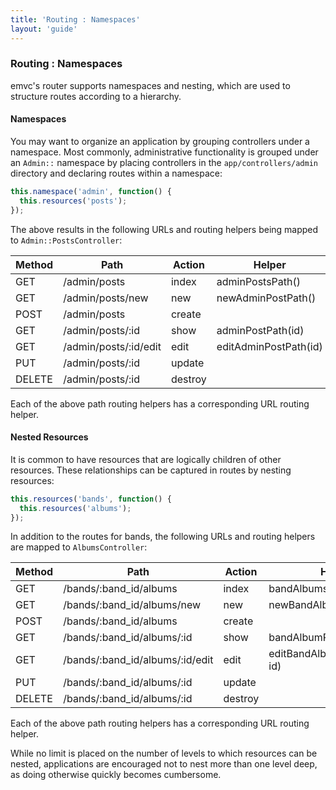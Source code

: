 ```yaml
---
title: 'Routing : Namespaces'
layout: 'guide'
---
```


### Routing : Namespaces

emvc's router supports namespaces and nesting, which are used to structure
routes according to a hierarchy.

#### Namespaces

You may want to organize an application by grouping controllers under a
namespace.  Most commonly, administrative functionality is grouped under an
`Admin::` namespace by placing controllers in the `app/controllers/admin`
directory and declaring routes within a namespace:

```javascript
this.namespace('admin', function() {
  this.resources('posts');
});
```

The above results in the following URLs and routing helpers being mapped to
`Admin::PostsController`:

<div class="row">
  <div class="span6">
    <table class="table table-condensed table-striped">
      <thead>
        <tr>
          <th>Method</th>
          <th>Path</th>
          <th>Action</th>
          <th>Helper</th>
        </tr>
      </thead>
      <tbody class="monospace">
        <tr>
          <td>GET</td>
          <td>/admin/posts</td>
          <td>index</td>
          <td>adminPostsPath()</td>
        </tr>
        <tr>
          <td>GET</td>
          <td>/admin/posts/new</td>
          <td>new</td>
          <td>newAdminPostPath()</td>
        </tr>
        <tr>
          <td>POST</td>
          <td>/admin/posts</td>
          <td>create</td>
          <td></td>
        </tr>
        <tr>
          <td>GET</td>
          <td>/admin/posts/:id</td>
          <td>show</td>
          <td>adminPostPath(id)</td>
        </tr>
        <tr>
          <td>GET</td>
          <td>/admin/posts/:id/edit</td>
          <td>edit</td>
          <td>editAdminPostPath(id)</td>
        </tr>
        <tr>
          <td>PUT</td>
          <td>/admin/posts/:id</td>
          <td>update</td>
          <td></td>
        </tr>
        <tr>
          <td>DELETE</td>
          <td>/admin/posts/:id</td>
          <td>destroy</td>
          <td></td>
        </tr>
      </tbody>
    </table>
  </div>
</div>

Each of the above path routing helpers has a corresponding URL routing helper.

#### Nested Resources

It is common to have resources that are logically children of other resources.
These relationships can be captured in routes by nesting resources:

```javascript
this.resources('bands', function() {
  this.resources('albums');
});
```

In addition to the routes for bands, the following URLs and routing helpers are
mapped to `AlbumsController`:

<div class="row">
  <div class="span8">
    <table class="table table-condensed table-striped">
      <thead>
        <tr>
          <th>Method</th>
          <th>Path</th>
          <th>Action</th>
          <th>Helper</th>
        </tr>
      </thead>
      <tbody class="monospace">
        <tr>
          <td>GET</td>
          <td>/bands/:band_id/albums</td>
          <td>index</td>
          <td>bandAlbumsPath(bandId)</td>
        </tr>
        <tr>
          <td>GET</td>
          <td>/bands/:band_id/albums/new</td>
          <td>new</td>
          <td>newBandAlbumPath(bandId)</td>
        </tr>
        <tr>
          <td>POST</td>
          <td>/bands/:band_id/albums</td>
          <td>create</td>
          <td></td>
        </tr>
        <tr>
          <td>GET</td>
          <td>/bands/:band_id/albums/:id</td>
          <td>show</td>
          <td>bandAlbumPath(bandId, id)</td>
        </tr>
        <tr>
          <td>GET</td>
          <td>/bands/:band_id/albums/:id/edit</td>
          <td>edit</td>
          <td>editBandAlbumPath(bandId, id)</td>
        </tr>
        <tr>
          <td>PUT</td>
          <td>/bands/:band_id/albums/:id</td>
          <td>update</td>
          <td></td>
        </tr>
        <tr>
          <td>DELETE</td>
          <td>/bands/:band_id/albums/:id</td>
          <td>destroy</td>
          <td></td>
        </tr>
      </tbody>
    </table>
  </div>
</div>

Each of the above path routing helpers has a corresponding URL routing helper.

While no limit is placed on the number of levels to which resources can be
nested, applications are encouraged not to nest more than one level deep, as
doing otherwise quickly becomes cumbersome.
